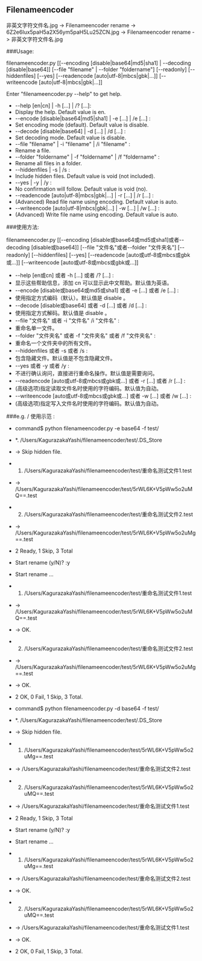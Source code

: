 ## Filenameencoder

非英文字符文件名.jpg -> Filenameencoder rename -> 6Z2e6Iux5paH5a2X56ym5paH5Lu25ZCN.jpg -> Filenameencoder rename -> 非英文字符文件名.jpg

###Usage:

filenameencoder.py \[\[--encoding [disable|base64|md5|sha1] | --decoding [disable|base64]] \[--file "filename" | --folder "foldername"] \[--readonly] \[--hiddenfiles] \[--yes] \[--readencode [auto|utf-8|mbcs|gbk|...]] [--writeencode [auto|utf-8|mbcs|gbk|...]]

Enter "filenameencoder.py --help" to get help.

-  --help [en|cn] | -h [...] | /? [...]:
-    Display the help. Default value is en.
-  --encode [disable|base64|md5|sha1] | -e [...] | /e [...] :
-    Set encoding mode (default). Default value is disable.
-  --decode [disable|base64] | -d [...] | /d [...] :
-    Set decoding mode. Default value is disable.
-  --file "filename" | -i "filename" | /i "filename" :
-    Rename a file.
-  --folder "foldername" | -f "foldername" | /f "foldername" :
-    Rename all files in a folder.
-  --hiddenfiles | -s | /s :
-    Include hidden files. Default value is void (not included).
-  --yes | -y | /y :
-    No confirmation will follow. Default value is void (no).
-  --readencode [auto|utf-8|mbcs|gbk|...] | -r [...] | /r [...] :
-    (Advanced) Read file name using encoding. Default value is auto.
-  --writeencode [auto|utf-8|mbcs|gbk|...] | -w [...] | /w [...] :
-    (Advanced) Write file name using encoding. Default value is auto.

###使用方法:

filenameencoder.py \[\[--encoding [disable或base64或md5或sha1]或者--decoding [disable或base64]] \[--file "文件名"或者--folder "文件夹名"] \[--readonly] \[--hiddenfiles] \[--yes] \[--readencode [auto或utf-8或mbcs或gbk或...]] [--writeencode [auto或utf-8或mbcs或gbk或...]]

-  --help [en或cn] 或者 -h [...] 或者 /? [...] :
-    显示这些帮助信息，添加 cn 可以显示此中文帮助。默认值为英语。
-  --encode [disable或base64或md5或sha1] 或者 -e [...] 或者 /e [...] :
-    使用指定方式编码（默认）。默认值是 disable 。
-  --decode [disable或base64] 或者 -d [...] 或者 /d [...] :
-    使用指定方式解码。默认值是 disable 。
-  --file "文件名" 或者 -i "文件名" /i "文件名" :
-    重命名单一文件。
-  --folder "文件夹名" 或者 -f "文件夹名" 或者 /f "文件夹名" :
-    重命名一个文件夹中的所有文件。
-  --hiddenfiles 或者 -s 或者 /s :
-    包含隐藏文件。默认值是不包含隐藏文件。
-  --yes 或者 -y 或者 /y :
-    不进行确认询问，直接进行重命名操作。默认值是需要询问。
-  --readencode [auto或utf-8或mbcs或gbk或...] 或者 -r [...] 或者 /r [...] :
-    (高级选项)指定读取文件名时使用的字符编码。默认值为自动。
-  --writeencode [auto或utf-8或mbcs或gbk或...] 或者 -w [...] 或者 /w [...] :
-    (高级选项)指定写入文件名时使用的字符编码。默认值为自动。

###e.g. / 使用示范 :

- command$ python filenameencoder.py -e base64 -f test/
- *. /Users/KagurazakaYashi/filenameencoder/test/.DS_Store
- -> Skip hidden file.
- 1. /Users/KagurazakaYashi/filenameencoder/test/重命名测试文件1.test
- -> /Users/KagurazakaYashi/filenameencoder/test/5rWL6K+V5pWw5o2uMQ==.test
- 2. /Users/KagurazakaYashi/filenameencoder/test/重命名测试文件2.test
- -> /Users/KagurazakaYashi/filenameencoder/test/5rWL6K+V5pWw5o2uMg==.test
- 2 Ready, 1 Skip, 3 Total
- Start rename (y/N)? :y
- Start rename ...
- 1. /Users/KagurazakaYashi/filenameencoder/test/重命名测试文件1.test
- -> /Users/KagurazakaYashi/filenameencoder/test/5rWL6K+V5pWw5o2uMQ==.test
- -> OK.
- 2. /Users/KagurazakaYashi/filenameencoder/test/重命名测试文件2.test
- -> /Users/KagurazakaYashi/filenameencoder/test/5rWL6K+V5pWw5o2uMg==.test
- -> OK.
- 2 OK, 0 Fail, 1 Skip, 3 Total.


- command$ python filenameencoder.py -d base64 -f test/
- *. /Users/KagurazakaYashi/filenameencoder/test/.DS_Store
- -> Skip hidden file.
- 1. /Users/KagurazakaYashi/filenameencoder/test/5rWL6K+V5pWw5o2uMg==.test
- -> /Users/KagurazakaYashi/filenameencoder/test/重命名测试文件2.test
- 2. /Users/KagurazakaYashi/filenameencoder/test/5rWL6K+V5pWw5o2uMQ==.test
- -> /Users/KagurazakaYashi/filenameencoder/test/重命名测试文件1.test
- 2 Ready, 1 Skip, 3 Total
- Start rename (y/N)? :y
- Start rename ...
- 1. /Users/KagurazakaYashi/filenameencoder/test/5rWL6K+V5pWw5o2uMg==.test
- -> /Users/KagurazakaYashi/filenameencoder/test/重命名测试文件2.test
- -> OK.
- 2. /Users/KagurazakaYashi/filenameencoder/test/5rWL6K+V5pWw5o2uMQ==.test
- -> /Users/KagurazakaYashi/filenameencoder/test/重命名测试文件1.test
- -> OK.
- 2 OK, 0 Fail, 1 Skip, 3 Total.
